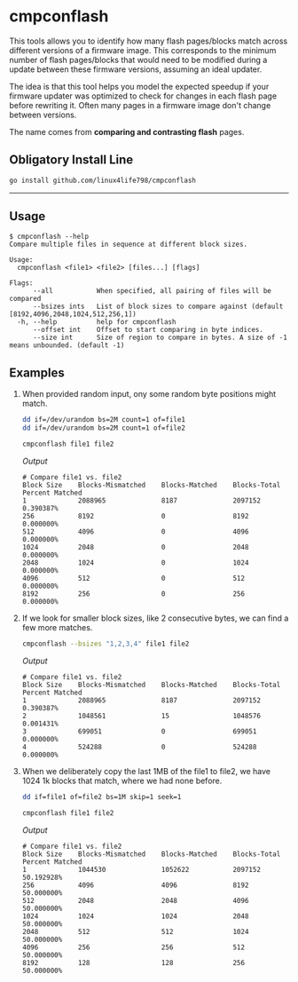 # cmpconflash

This tools allows you to identify how many flash pages/blocks match across
different versions of a firmware image. This corresponds to the minimum number
of flash pages/blocks that would need to be modified during a update between
these firmware versions, assuming an ideal updater.

The idea is that this tool helps you model the expected speedup if your firmware
updater was optimized to check for changes in each flash page before rewriting
it. Often many pages in a firmware image don't change between versions.

The name comes from **comparing and contrasting flash** pages.

## Obligatory Install Line

```sh
go install github.com/linux4life798/cmpconflash
```

---

## Usage

```
$ cmpconflash --help
Compare multiple files in sequence at different block sizes.

Usage:
  cmpconflash <file1> <file2> [files...] [flags]

Flags:
      --all           When specified, all pairing of files will be compared
      --bsizes ints   List of block sizes to compare against (default [8192,4096,2048,1024,512,256,1])
  -h, --help          help for cmpconflash
      --offset int    Offset to start comparing in byte indices.
      --size int      Size of region to compare in bytes. A size of -1 means unbounded. (default -1)
```

## Examples

1. When provided random input, ony some random byte positions might match.

    ```sh
    dd if=/dev/urandom bs=2M count=1 of=file1
    dd if=/dev/urandom bs=2M count=1 of=file2

    cmpconflash file1 file2
    ```
    *Output*
    ```
    # Compare file1 vs. file2
    Block Size    Blocks-Mismatched    Blocks-Matched    Blocks-Total    Percent Matched
    1             2088965              8187              2097152         0.390387%
    256           8192                 0                 8192            0.000000%
    512           4096                 0                 4096            0.000000%
    1024          2048                 0                 2048            0.000000%
    2048          1024                 0                 1024            0.000000%
    4096          512                  0                 512             0.000000%
    8192          256                  0                 256             0.000000%
    ```

2. If we look for smaller block sizes, like 2 consecutive bytes, we can find a
   few more matches.

    ```sh
    cmpconflash --bsizes "1,2,3,4" file1 file2
    ```
    *Output*
    ```
    # Compare file1 vs. file2
    Block Size    Blocks-Mismatched    Blocks-Matched    Blocks-Total    Percent Matched
    1             2088965              8187              2097152         0.390387%
    2             1048561              15                1048576         0.001431%
    3             699051               0                 699051          0.000000%
    4             524288               0                 524288          0.000000%
    ```

3. When we deliberately copy the last 1MB of the file1 to file2, we have 1024
   1k blocks that match, where we had none before.

    ```sh
    dd if=file1 of=file2 bs=1M skip=1 seek=1

    cmpconflash file1 file2
    ```
    *Output*
    ```
    # Compare file1 vs. file2
    Block Size    Blocks-Mismatched    Blocks-Matched    Blocks-Total    Percent Matched
    1             1044530              1052622           2097152         50.192928%
    256           4096                 4096              8192            50.000000%
    512           2048                 2048              4096            50.000000%
    1024          1024                 1024              2048            50.000000%
    2048          512                  512               1024            50.000000%
    4096          256                  256               512             50.000000%
    8192          128                  128               256             50.000000%
    ```
